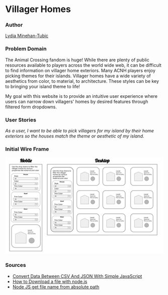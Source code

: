 # Villager Homes
### Author
[Lydia Minehan-Tubic](https://github.com/LydiaMT)

### Problem Domain

The Animal Crossing fandom is huge! While there are plenty of public resources available to players across the world wide web, it can be difficult to find information on villager home exteriors. Many ACNH players enjoy picking themes for their islands. Villager homes have a wide variety of aesthetics from color, to material, to architecture. These styles can be key to bringing your island theme to life!

My goal with this website is to provide an intuitive user experience where users can narrow down villagers' homes by desired features through filtered form dropdowns. 

### User Stories

*As a user, I want to be able to pick villagers for my island by their home exteriors so the houses match the theme or aesthetic of my island.*

### Initial Wire Frame

![initial website wireframe](img/about/Wireframe.jpg)

### Sources
* [Convert Data Between CSV And JSON With Simple JavaScript](https://www.youtube.com/watch?v=hMwKfkaCdJU)
* [How to Download a file with node.js](https://stackoverflow.com/questions/11944932/how-to-download-a-file-with-node-js-without-using-third-party-libraries)
* [Node JS get file name from absolute path](https://stackoverflow.com/questions/19811541/nodejs-get-file-name-from-absolute-path)